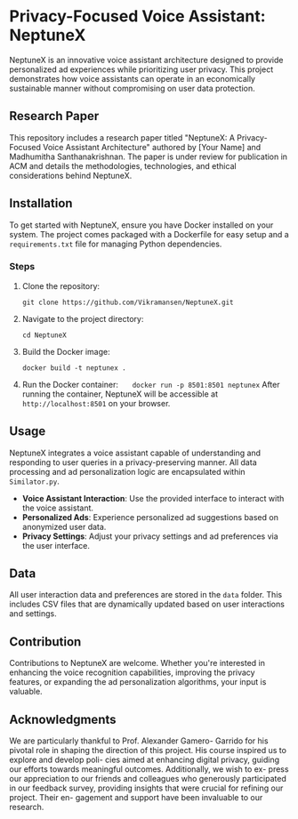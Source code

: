 # Privacy-Focused Voice Assistant: NeptuneX

NeptuneX is an innovative voice assistant architecture designed to provide personalized ad experiences while prioritizing user privacy. This project demonstrates how voice assistants can operate in an economically sustainable manner without compromising on user data protection.

## Research Paper

This repository includes a research paper titled "NeptuneX: A Privacy-Focused Voice Assistant Architecture" authored by [Your Name] and Madhumitha Santhanakrishnan. The paper is under review for publication in ACM and details the methodologies, technologies, and ethical considerations behind NeptuneX.

## Installation

To get started with NeptuneX, ensure you have Docker installed on your system. The project comes packaged with a Dockerfile for easy setup and a `requirements.txt` file for managing Python dependencies.

### Steps

1. Clone the repository:
   ```
   git clone https://github.com/Vikramansen/NeptuneX.git
   ```
2. Navigate to the project directory:
   ```
   cd NeptuneX
   ```
3. Build the Docker image:
   ```
   docker build -t neptunex .
   ```
4. Run the Docker container:
   `   docker run -p 8501:8501 neptunex`
   After running the container, NeptuneX will be accessible at `http://localhost:8501` on your browser.

## Usage

NeptuneX integrates a voice assistant capable of understanding and responding to user queries in a privacy-preserving manner. All data processing and ad personalization logic are encapsulated within `Similator.py`.

- **Voice Assistant Interaction**: Use the provided interface to interact with the voice assistant.
- **Personalized Ads**: Experience personalized ad suggestions based on anonymized user data.
- **Privacy Settings**: Adjust your privacy settings and ad preferences via the user interface.

## Data

All user interaction data and preferences are stored in the `data` folder. This includes CSV files that are dynamically updated based on user interactions and settings.

## Contribution

Contributions to NeptuneX are welcome. Whether you're interested in enhancing the voice recognition capabilities, improving the privacy features, or expanding the ad personalization algorithms, your input is valuable.

## Acknowledgments

We are particularly thankful to Prof. Alexander Gamero- Garrido for his pivotal role in shaping the direction of this project. His course inspired us to explore and develop poli- cies aimed at enhancing digital privacy, guiding our efforts towards meaningful outcomes. Additionally, we wish to ex- press our appreciation to our friends and colleagues who generously participated in our feedback survey, providing insights that were crucial for refining our project. Their en- gagement and support have been invaluable to our research.
